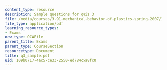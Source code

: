 ```yaml
---
content_type: resource
description: Sample questions for quiz 3
file: /media/courses/3-91-mechanical-behavior-of-plastics-spring-2007/109b07174ac5ce332550ed784c5a8fc0_q3_sample.pdf
file_type: application/pdf
learning_resource_types:
- Exams
ocw_type: OCWFile
parent_title: Exams
parent_type: CourseSection
resourcetype: Document
title: q3_sample.pdf
uid: 109b0717-4ac5-ce33-2550-ed784c5a8fc0
---
```

